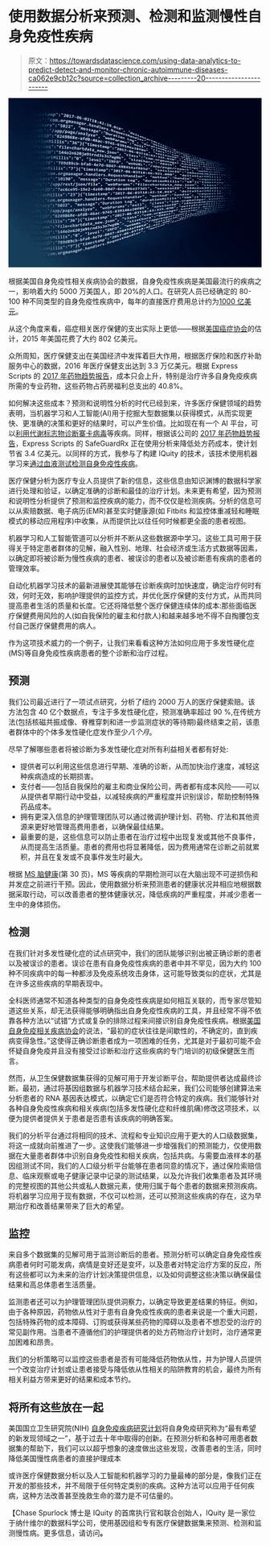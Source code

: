 # 使用数据分析来预测、检测和监测慢性自身免疫性疾病

> 原文：<https://towardsdatascience.com/using-data-analytics-to-predict-detect-and-monitor-chronic-autoimmune-diseases-ca062e9cb12c?source=collection_archive---------20----------------------->

![](img/95601b1a1567e7bf3fb29142e4f12fe9.png)

根据美国自身免疫性相关疾病协会的数据，自身免疫性疾病是美国最流行的疾病之一，影响着大约 5000 万美国人，即 20%的人口。在研究人员已经确定的 80-100 种不同类型的自身免疫性疾病中，每年的直接医疗费用总计约为[1000 亿美元](https://www.aarda.org/news-information/statistics/#1488234386508-a9560084-9b69)。

从这个角度来看，癌症相关医疗保健的支出实际上更低——根据[美国癌症协会](https://www.cancer.org/cancer/cancer-basics/economic-impact-of-cancer.html)的估计，2015 年美国花费了大约 802 亿美元。

众所周知，医疗保健支出在美国经济中发挥着巨大作用，根据医疗保险和医疗补助服务中心的数据，2016 年医疗保健支出达到 3.3 万亿美元。根据 Express Scripts 的 [2017 年药物趋势报告](http://lab.express-scripts.com/lab/drug-trend-report/~/media/2b56ec26c9a04ec2bcca0e9bf1ea8ff1.ashx)，成本只会上升，特别是治疗许多自身免疫疾病所需的专业药物，这些药物占药房福利总支出的 40.8%。

如何解决这些成本？预测和说明性分析的时代已经到来，许多医疗保健领域的趋势表明，当机器学习和人工智能(AI)用于挖掘大型数据集以获得模式，从而实现更快、更准确的决策和更好的结果时，可以产生价值。比如现在有一个 AI 平台，可以[利用代谢标志物诊断寨卡病毒](https://www.news-medical.net/news/20180613/Scientists-develop-artificial-intelligence-platform-to-diagnose-many-diseases.aspx)等疾病。同样，根据该公司的 [2017 年药物趋势报告](http://lab.express-scripts.com/lab/drug-trend-report/~/media/2b56ec26c9a04ec2bcca0e9bf1ea8ff1.ashx)，Express Scripts 的 SafeGuardRx 正在使用分析来降低处方药成本，使计划节省 3.4 亿美元。以同样的方式，我参与了构建 IQuity 的技术，该技术使用机器学习来[通过血液测试检测自身免疫性疾病](https://www.iquitylabs.com/)。

医疗保健分析为医疗专业人员提供了新的信息，这些信息由知识渊博的数据科学家进行处理和验证，以确定准确的诊断和最佳的治疗计划。未来更有希望，因为预测和说明性分析提供了预测和监控疾病的能力，而不仅仅是检测疾病。分析的信息可以从索赔数据、电子病历(EMR)甚至实时健康源(如 Fitbits 和监控体重减轻和睡眠模式的移动应用程序)中收集，从而提供比以往任何时候都更全面的患者视图。

机器学习和人工智能管道可以分析并不断从这些数据源中学习。这些工具可用于获得关于特定患者群体的见解，融入性别、地理、社会经济或生活方式数据等因素，以确定即将被诊断为慢性疾病的患者、被误诊的患者以及被诊断患有疾病的患者的管理效率。

自动化机器学习技术的最新进展使其能够在诊断疾病时加快速度，确定治疗何时有效，何时无效，影响护理提供的监控方式，并优化医疗保健的支付方式，从而共同提高患者生活的质量和长度。它还将降低整个医疗保健连续体的成本:那些面临医疗保健费用风险的人(如自我保险的雇主和付款人)和越来越多地不得不自掏腰包支付自己医疗保健费用的病人。

作为这项技术威力的一个例子，让我们来看看这种方法如何应用于多发性硬化症(MS)等自身免疫性疾病患者的整个诊断和治疗过程。

## **预测**

我们公司最近进行了一项试点研究，分析了纽约 2000 万人的医疗保健索赔。该方法包含 40 亿个数据点，专注于多发性硬化症，预测准确率超过 90 %,在传统方法(包括核磁共振成像、脊椎穿刺和进一步监测症状的等待期)最终结束之前，该患者群体中的个体多发性硬化症发作至少*八个月*。

尽早了解哪些患者将被诊断为多发性硬化症对所有利益相关者都有好处:

*   提供者可以利用这些信息进行早期、准确的诊断，从而加快治疗速度，减轻这种疾病造成的长期损害。
*   支付者——包括自我保险的雇主和商业保险公司，两者都有成本风险——可以从提供者早期行动中受益，以减轻疾病的严重程度并识别误诊，帮助控制特殊药品成本。
*   拥有更深入信息的护理管理团队可以通过微调护理计划、药物、疗法和其他资源来更好地管理高费用患者，以确保最佳结果。
*   最重要的是，这些信息可以防止患者在治疗过程中出现复发或其他不良事件，从而提高生活质量。患者的费用也将显著降低，因为费用通常在诊断之前就累积，并且在复发或不良事件发生时最大。

根据 [MS 脑健康](https://msbrainhealth.org/perch/resources/brain-health-time-matters-in-multiple-sclerosis-sep-17-1.pdf)(第 30 页)，MS 等疾病的早期检测可以在大脑出现不可逆损伤和并发症之前进行干预。因此，使用数据分析来预测患者的健康状况并相应地根据数据采取行动，可以改善患者的整体健康状况，降低疾病的严重程度，并减少患者一生中的身体损伤。

## **检测**

在我们针对多发性硬化症的试点研究中，我们的团队能够识别出被正确诊断的患者以及被误诊的患者。误诊在患有自身免疫性疾病的患者中并不罕见，因为大约 100 种不同疾病中的每一种都涉及免疫系统攻击身体，这可能导致类似的症状，尤其是在许多这些疾病的早期表现中。

全科医师通常不知道各种类型的自身免疫性疾病是如何相互关联的，而专家尽管知道这些关系，却无法获得能够明确指出自身免疫性疾病的工具，并且经常不得不依靠各种方法以“试错”方式或复杂的排除过程来间接识别自身免疫性疾病。根据[美国自身免疫相关疾病协会](https://www.aarda.org/news-information/statistics/#1488234386508-a9560084-9b69)的说法，“最初的症状往往是间歇性的，不确定的，直到疾病变得急性。”这使得正确诊断患者成为一项困难的任务，尤其是对于最初可能不会怀疑自身免疫并且没有接受过诊断和治疗这些疾病的专门培训的初级保健医生而言。

然而，从卫生保健数据集获得的见解可用于开发诊断平台，帮助提供者达成最终诊断。最初，通过将基因组数据与机器学习技术结合起来，我们公司能够创建算法来分析患者的 RNA 基因表达模式，以确定它们是否符合特定的疾病。我们能够针对各种自身免疫性疾病和相关疾病(包括多发性硬化症和纤维肌痛)修改这项技术，以便为提供者提供关于患者是否患有该疾病的明确答案。

我们的分析平台通过将相同的技术、流程和专业知识应用于更大的人口级数据集，将这一成就向前推进了一步。这使我们能够进一步增强我们的预测能力，仅使用数据在大量患者群体中识别自身免疫性和相关疾病，包括共病。与需要血液样本的基因组测试不同，我们的人口级分析平台能够在患者同意的情况下，通过保险索赔信息、临床观察或电子健康记录中记录的测试结果，以及允许我们收集患者及其环境的完整视图的其他公共或私人数据元素，使用归属于每个患者的数据来预测疾病。将机器学习应用于现有数据，不仅可以检测，还可以预测这些疾病的存在，这为早期治疗和改善结果带来了巨大的希望。

## **监控**

来自多个数据集的见解可用于监测诊断后的患者。预测分析可以确定自身免疫性疾病患者何时可能发病，病情是变好还是变坏，以及患者对特定治疗方案的反应，所有这些都可以为未来的治疗计划决策提供信息，以及如何调整这些决策以确保最佳结果和高总体患者生活质量。

监测患者还可以为护理管理团队提供洞察力，以确定导致更差结果的特征。例如，由于各种原因，药物依从性对于患有自身免疫性疾病的患者来说是一个重大问题，包括特殊药物的成本障碍、订购或获得某些药物的障碍以及患者不想忍受的治疗的常见副作用。当患者不遵循他们的护理提供者的处方药物治疗计划时，治疗通常更加困难和昂贵。

我们的分析策略可以监控这些患者是否有可能降低药物依从性，并为护理人员提供一个改变治疗计划或让患者接受与降低依从性相关的陷阱教育的机会，最终为所有相关利益方带来更好的结果和成本节约。

## **将所有这些放在一起**

美国国立卫生研究院(NIH) [自身免疫疾病研究计划](https://www.niaid.nih.gov/sites/default/files/adccfinal.pdf)将自身免疫研究称为“最有希望的新发现领域之一”，基于过去十年中取得的创新。在预测分析和各种可用患者数据集的帮助下，我们可以以超乎想象的速度做出这些发现，改善患者的生活，同时降低美国慢性病患者的直接护理成本

或许医疗保健数据分析以及人工智能和机器学习的力量最棒的部分是，像我们正在开发的那些技术，并不局限于任何特定类别的疾病。这种方法可以应用于任何疾病，这种方法改善甚至挽救生命的潜力是不可估量的。

【Chase Spurlock 博士是 IQuity 的首席执行官和联合创始人，IQuity 是一家位于纳什维尔的数据科学公司，使用基因组和专有医疗保健数据集来预测、检测和监测慢性病。更多信息，请访问[](http://www.iquity.com)**。**
